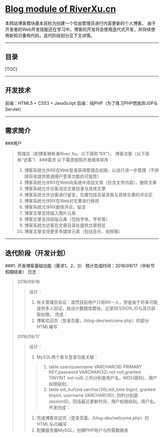 [Blog module of RiverXu.cn][1]
===================

本网站博客模块基本目标为创建一个仅由管理员进行内容更新的个人博客。
由于开发者的Web开发技能还在学习中，博客的开发将会使用迭代式开发，并持续使用新知识重构代码，迭代阶段划分见下文详情。

----------
目录
-----------------
[TOC]

------------

开发技术
-------------
前端：HTML5 + CSS3 + JavaScript
后端：纯PHP（为了练习PHP而放弃JSP与Servlet）

-----------
需求简介
-------------
###用户
> 管理员（即博客拥有者River Xu，以下简称“RX”）， 博客访客（以下简称“访客”）
###需求
> 以下需求按照开发顺序排序：
> 1. 博客系统允许RX在Web登录获得管理员权限，以进行进一步管理（不排除将来提供普通用户登录功能的可能性）
> 2. 博客系统允许RX在Web向系统中添加文章（仅含文字内容），删除文章
> 3. 博客系统允许访客浏览文章目录与具体文章
> 4. 博客系统允许访客进行留言，位置包括总留言板与具体文章的评论区
> 5. 博客系统允许RX在Web对文章进行修改
> 6. 博客系统允许RX删除评论、留言
> 7. 博客文章支持插入图片元素
> 8. 博客文章支持排版元素（包括字体、字号等）
> 9. 博客系统为访客在文章目录处提供文章预览
> 9. 博客文章支持更多多媒体元素（包括音乐、视频等）



------------
迭代阶段（开发计划）
-------------
###1. 开发博客基础功能（需求1、2、3）
预计完成时间：2016/09/17（中秋节假期结束）
日志：
> 2016/09/16
>> 设计：
>> 1. 有关管理员验证：虽然目前用户只有RX一人，但是由于将来可能提供多人验证，故设计数据库模块，记录SESSION_ID与其已获取权限。
>> 完成：
>> 1. 博客欢迎页（登录页面，/blog-dev/welcome.php）的部分HTML编写
>
> 2016/09/17
>> 设计：
>> 1. MySQL两个表与登录功能关联：
>>> 1. table users(username VARCHAR(16) PRIMARY KEY,password VARCHAR(32) not null,granted TINYINT not null) 三列分别是用户名，MD5(密码)，用户权限级别。
>>> 2. table sid_buf(sid varchar(30),init_time bigint, granted tinyint, username VARCHAR(16)); 四列分别是sessionID，回话最近更新时间，用户权限级别，用户名。
>> 开发完成：
>> 1. 完成博客欢迎页（登录页面，/blog-dev/welcome.php）的HTML与JS编写
>> 2. 配置服务器MySQL，创建PHP用户与所需数据表





  [1]: http://riverxu.cn/blog-dev
